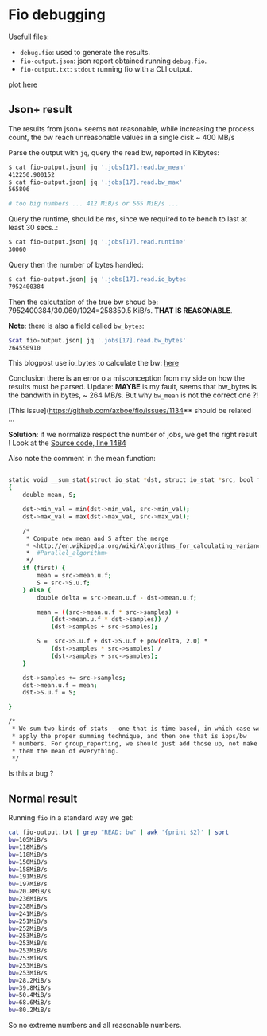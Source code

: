 <!--
SPDX-FileCopyrightText: 2025 2025 Isac Pasianotto <isac.pasianotto@phd.units.it>
SPDX-FileCopyrightText: 2025 2025 Niccolo Tosato <niccolo.tosato@phd.units.it>
SPDX-FileCopyrightText: 2025 2025 Ruggero Lot <ruggero.lot@areasciencepark.it>

SPDX-License-Identifier: CC-BY-4.0
-->

# Fio debugging

Usefull files:

- `debug.fio`: used to generate the results.
- `fio-output.json`: json report obtained running `debug.fio`.
- `fio-output.txt`: `stdout` running fio with a CLI output.

[plot here](read_bw.png)

## Json+ result

The results from json+ seems not reasonable, while increasing the process count, the bw reach unreasonable values in a single disk ~ 400 MB/s

Parse the output with `jq`, query the read bw, reported in Kibytes:

```bash
$ cat fio-output.json| jq '.jobs[17].read.bw_mean'
412250.900152
$ cat fio-output.json| jq '.jobs[17].read.bw_max'
565806

# too big numbers ... 412 MiB/s or 565 MiB/s ...

```

Query the runtime, should be *ms*, since we required to te bench to last at least 30 secs..:
```bash
$ cat fio-output.json| jq '.jobs[17].read.runtime'
30060
```

Query then the number of bytes handled: 
```bash
$ cat fio-output.json| jq '.jobs[17].read.io_bytes'
7952400384
```

Then the calcutation of the true bw shoud be: 7952400384/30.060/1024=258350.5 KiB/s. **THAT IS REASONABLE**.

**Note**: there is also a field called `bw_bytes`:
```bash
$cat fio-output.json| jq '.jobs[17].read.bw_bytes'
264550910
```
This blogpost use io_bytes to calculate the bw: [here](https://tobert.github.io/post/2014-04-17-fio-output-explained.html)

Conclusion there is an error o a misconception from my side on how the results must be parsed.
Update: **MAYBE** is my fault, seems that bw_bytes is the bandwith in bytes, ~ 264 MB/s. But why `bw_mean` is not the correct one ?!

[This issue](https://github.com/axboe/fio/issues/1134** should be related ...

**Solution**: if we normalize respect the number of jobs, we get the right result !
Look at the [Source code, line 1484](https://github.com/axboe/fio/blob/master/stat.c)

Also note the comment in the mean function:

```bash

static void __sum_stat(struct io_stat *dst, struct io_stat *src, bool first)
{
	double mean, S;

	dst->min_val = min(dst->min_val, src->min_val);
	dst->max_val = max(dst->max_val, src->max_val);

	/*
	 * Compute new mean and S after the merge
	 * <http://en.wikipedia.org/wiki/Algorithms_for_calculating_variance
	 *  #Parallel_algorithm>
	 */
	if (first) {
		mean = src->mean.u.f;
		S = src->S.u.f;
	} else {
		double delta = src->mean.u.f - dst->mean.u.f;

		mean = ((src->mean.u.f * src->samples) +
			(dst->mean.u.f * dst->samples)) /
			(dst->samples + src->samples);

		S =  src->S.u.f + dst->S.u.f + pow(delta, 2.0) *
			(dst->samples * src->samples) /
			(dst->samples + src->samples);
	}

	dst->samples += src->samples;
	dst->mean.u.f = mean;
	dst->S.u.f = S;

}

/*
 * We sum two kinds of stats - one that is time based, in which case we
 * apply the proper summing technique, and then one that is iops/bw
 * numbers. For group_reporting, we should just add those up, not make
 * them the mean of everything.
 */
```
Is this a bug ? 

## Normal result

Running `fio` in a standard way we get:
```bash
cat fio-output.txt | grep "READ: bw" | awk '{print $2}' | sort
bw=105MiB/s
bw=118MiB/s
bw=118MiB/s
bw=150MiB/s
bw=158MiB/s
bw=191MiB/s
bw=197MiB/s
bw=20.8MiB/s
bw=236MiB/s
bw=238MiB/s
bw=241MiB/s
bw=251MiB/s
bw=252MiB/s
bw=253MiB/s
bw=253MiB/s
bw=253MiB/s
bw=253MiB/s
bw=253MiB/s
bw=253MiB/s
bw=28.2MiB/s
bw=39.8MiB/s
bw=50.4MiB/s
bw=68.6MiB/s
bw=80.2MiB/s
```
So no extreme numbers and all reasonable numbers.
